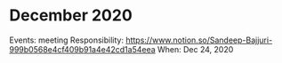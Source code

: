 # December 2020

Events: meeting
Responsibility: https://www.notion.so/Sandeep-Bajjuri-999b0568e4cf409b91a4e42cd1a54eea
When: Dec 24, 2020